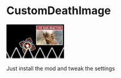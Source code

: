 # CustomDeathImage

<img src="logo.png" width="150" alt="the mod's logo" />

Just install the mod and tweak the settings 
